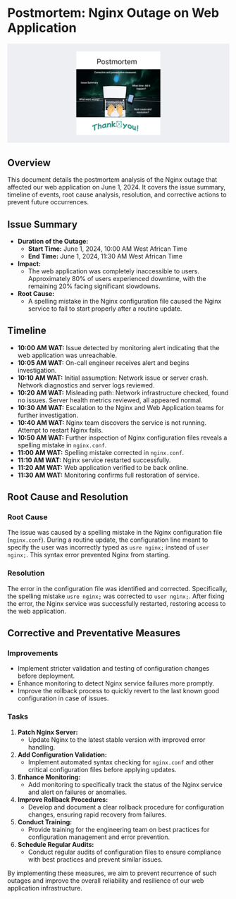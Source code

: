 # Postmortem: Nginx Outage on Web Application

![Postmortem](Images/Postmortem2.png)
## Overview

This document details the postmortem analysis of the Nginx outage that affected our web application on June 1, 2024. It covers the issue summary, timeline of events, root cause analysis, resolution, and corrective actions to prevent future occurrences.

## Issue Summary

- **Duration of the Outage:**
  - **Start Time:** June 1, 2024, 10:00 AM West African Time
  - **End Time:** June 1, 2024, 11:30 AM West African Time
- **Impact:**
  - The web application was completely inaccessible to users. Approximately 80% of users experienced downtime, with the remaining 20% facing significant slowdowns.
- **Root Cause:**
  - A spelling mistake in the Nginx configuration file caused the Nginx service to fail to start properly after a routine update.

## Timeline

- **10:00 AM WAT:** Issue detected by monitoring alert indicating that the web application was unreachable.
- **10:05 AM WAT:** On-call engineer receives alert and begins investigation.
- **10:10 AM WAT:** Initial assumption: Network issue or server crash. Network diagnostics and server logs reviewed.
- **10:20 AM WAT:** Misleading path: Network infrastructure checked, found no issues. Server health metrics reviewed, all appeared normal.
- **10:30 AM WAT:** Escalation to the Nginx and Web Application teams for further investigation.
- **10:40 AM WAT:** Nginx team discovers the service is not running. Attempt to restart Nginx fails.
- **10:50 AM WAT:** Further inspection of Nginx configuration files reveals a spelling mistake in `nginx.conf`.
- **11:00 AM WAT:** Spelling mistake corrected in `nginx.conf`.
- **11:10 AM WAT:** Nginx service restarted successfully.
- **11:20 AM WAT:** Web application verified to be back online.
- **11:30 AM WAT:** Monitoring confirms full restoration of service.

## Root Cause and Resolution

### Root Cause

The issue was caused by a spelling mistake in the Nginx configuration file (`nginx.conf`). During a routine update, the configuration line meant to specify the user was incorrectly typed as `usre nginx;` instead of `user nginx;`. This syntax error prevented Nginx from starting.

### Resolution

The error in the configuration file was identified and corrected. Specifically, the spelling mistake `usre nginx;` was corrected to `user nginx;`. After fixing the error, the Nginx service was successfully restarted, restoring access to the web application.

## Corrective and Preventative Measures

### Improvements

- Implement stricter validation and testing of configuration changes before deployment.
- Enhance monitoring to detect Nginx service failures more promptly.
- Improve the rollback process to quickly revert to the last known good configuration in case of issues.

### Tasks

1. **Patch Nginx Server:**
   - Update Nginx to the latest stable version with improved error handling.
2. **Add Configuration Validation:**
   - Implement automated syntax checking for `nginx.conf` and other critical configuration files before applying updates.
3. **Enhance Monitoring:**
   - Add monitoring to specifically track the status of the Nginx service and alert on failures or anomalies.
4. **Improve Rollback Procedures:**
   - Develop and document a clear rollback procedure for configuration changes, ensuring rapid recovery from failures.
5. **Conduct Training:**
   - Provide training for the engineering team on best practices for configuration management and error prevention.
6. **Schedule Regular Audits:**
   - Conduct regular audits of configuration files to ensure compliance with best practices and prevent similar issues.

By implementing these measures, we aim to prevent recurrence of such outages and improve the overall reliability and resilience of our web application infrastructure.

